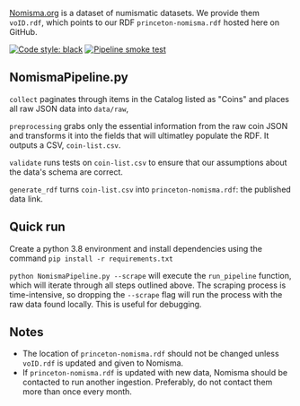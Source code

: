 [Nomisma.org](http://nomisma.org) is a dataset of numismatic datasets. We provide them `voID.rdf`, which points to our RDF `princeton-nomisma.rdf` hosted here on GitHub.

[![Code style: black](https://img.shields.io/badge/code%20style-black-000000.svg)](https://github.com/psf/black)
[![Pipeline smoke test](https://github.com/pulibrary/nomisma/actions/workflows/run-pipeline.yaml/badge.svg)](https://github.com/pulibrary/nomisma/actions/workflows/run-pipeline.yaml)

## NomismaPipeline.py

`collect` paginates through items in the Catalog listed as "Coins" and places all raw JSON data into `data/raw`,

`preprocessing` grabs only the essential information from the raw coin JSON and transforms it into the fields that will ultimatley populate the RDF. It outputs a CSV, `coin-list.csv`.

`validate` runs tests on `coin-list.csv` to ensure that our assumptions about the data's schema are correct.

`generate_rdf` turns `coin-list.csv` into `princeton-nomisma.rdf`: the published data link.

## Quick run

Create a python 3.8 environment and install dependencies using the command `pip install -r requirements.txt`

`python NomismaPipeline.py --scrape` will execute the `run_pipeline` function, which will iterate through all steps outlined above. The scraping process is time-intensive, so dropping the `--scrape` flag will run the process with the raw data found locally. This is useful for debugging.

## Notes

- The location of `princeton-nomisma.rdf` should not be changed unless `voID.rdf` is updated and given to Nomisma.
- If `princeton-nomisma.rdf` is updated with new data, Nomisma should be contacted to run another ingestion. Preferably, do not contact them more than once every month.
